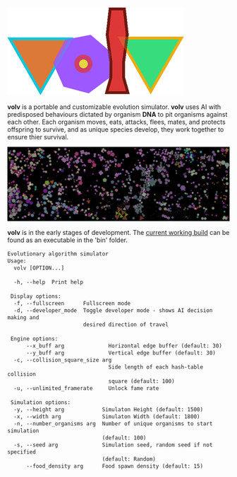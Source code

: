 ![volv](https://github.com/TysonKlein/volv/blob/master/Readme/volv_logo.png)

**volv** is a portable and customizable evolution simulator. **volv** uses AI with predisposed behaviours dictated by organism **DNA** to pit organisms against each other. Each organism moves, eats, attacks, flees, mates, and protects offspring to survive, and as unique species develop, they work together to ensure thier survival.

![screenshot](Readme/volv-screenshot.PNG)

**volv** is in the early stages of development. The [current working build](https://github.com/TysonKlein/volv/blob/master/bin/volv.exe) can be found as an executable in the 'bin' folder.

```
Evolutionary algorithm simulator
Usage:
  volv [OPTION...]

  -h, --help  Print help

 Display options:
  -f, --fullscreen      Fullscreen mode
  -d, --developer_mode  Toggle developer mode - shows AI decision making and
                        desired direction of travel

 Engine options:
      --x_buff arg              Horizontal edge buffer (default: 30)
      --y_buff arg              Vertical edge buffer (default: 30)
  -c, --collision_square_size arg
                                Side length of each hash-table collision
                                square (default: 100)
  -u, --unlimited_framerate     Unlock fame rate

 Simulation options:
  -y, --height arg            Simulaton Height (default: 1500)
  -x, --width arg             Simulaton Width (default: 1800)
  -n, --number_organisms arg  Number of unique organisms to start simulation
                              (default: 100)
  -s, --seed arg              Simulation seed, random seed if not specified
                              (default: Random)
      --food_density arg      Food spawn density (default: 15)
```


